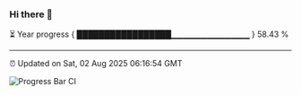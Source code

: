### Hi there 👋

⏳ Year progress { █████████████████▁▁▁▁▁▁▁▁▁▁▁▁▁ } 58.43 %

---

⏰ Updated on Sat, 02 Aug 2025 06:16:54 GMT

![Progress Bar CI](https://github.com/Shyam-Makwana/GitHub-Actions-Demo/workflows/Progress%20Bar%20CI/badge.svg)
